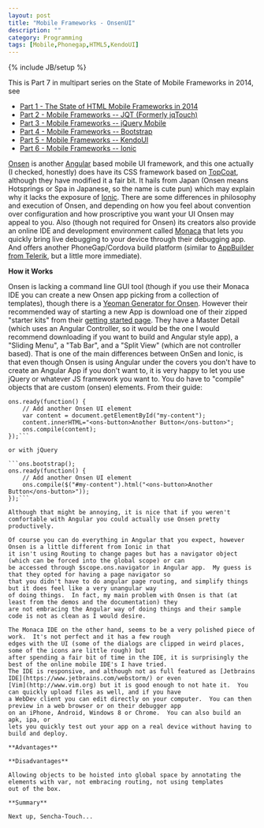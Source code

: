 ```yaml
---
layout: post
title: "Mobile Frameworks - OnsenUI"
description: ""
category: Programming
tags: [Mobile,Phonegap,HTML5,KendoUI]
---
```

{% include JB/setup %}

This is Part 7 in multipart series on the State of Mobile Frameworks in 2014, see

* [Part 1 - The State of HTML Mobile Frameworks in 2014](/programming/2014/04/22/the-state-of-html-mobile-frameworks-in-2014/)
* [Part 2 - Mobile Frameworks -- JQT (Formerly jqTouch)](/programming/2014/04/24/mobile-frameworks-jqt/)
* [Part 3 - Mobile Frameworks -- jQuery Mobile](/programming/2014/04/26/mobile-frameworks-jquery-mobile/)
* [Part 4 - Mobile Frameworks -- Bootstrap](/programming/2014/05/08/mobile-frameworks-bootstrap/)
* [Part 5 - Mobile Frameworks -- KendoUI](/programming/2014/07/28/mobile-frameworks-kendoui/)
* [Part 6 - Mobile Frameworks -- Ionic](/programming/2014/10/11/mobile-frameworks-ionic/)

[Onsen](http://onsen.io/) is another [Angular](https://angularjs.org) based mobile UI framework, and this one actually (I checked, honestly)
does have its CSS framework based on [TopCoat](http://topcoat.io), although they have modified it a fair bit.  It hails from Japan 
(Onsen means Hotsprings or Spa in Japanese, so the name is cute pun) which may explain why it lacks the exposure of [Ionic](http://ionicframework.com/).
There are some differences in philosophy and execution of Onsen, and depending on how you feel about convention over configuration
and how proscriptive you want your UI Onsen may appeal to you.  Also (though not required for Onsen) its creators also provide
an online IDE and development environment called [Monaca](http://monaca.mobi/en/) that lets you quickly bring live debugging to your device through their debugging app.  And
offers another PhoneGap/Cordova build platform (similar to [AppBuilder from Telerik](http://www.telerik.com/appbuilder1), but a little
more immediate).

**How it Works**

Onsen is lacking a command line GUI tool (though if you use their Monaca IDE you can create a new Onsen app picking from
a collection of templates), though there is a [Yeoman Generator for Onsen](https://github.com/arvindr21/generator-onsenui-phonegap).
However their recommended way of starting a new App is download one of their zipped "starter kits" from their [getting started page](http://onsen.io/guide/getting_started.html).
They have a Master Detail (which uses an Angular Controller, so it would be the one I would recommend downloading if you want to build
and Angular style app), a "Sliding Menu", a "Tab Bar", and a "Split View" (which are not controller based).  That is one
of the main differences between OnSen and Ionic, is that even though Onsen is using Angular under the covers you don't
have to create an Angular App if you don't want to, it is very happy to let you use jQuery or whatever JS framework you want to.  You
do have to "compile" objects that are custom (onsen) elements.  From their guide:

```ons.bootstrap();
ons.ready(function() {
    // Add another Onsen UI element
    var content = document.getElementById("my-content");
    content.innerHTML="<ons-button>Another Button</ons-button>";
    ons.compile(content);
});```
     
or with jQuery
     
```ons.bootstrap();
ons.ready(function() {
    // Add another Onsen UI element
    ons.compile($("#my-content").html("<ons-button>Another Button</ons-button>"));    
});```     

Although that might be annoying, it is nice that if you weren't comfortable with Angular you could actually use Onsen pretty
productively.

Of course you can do everything in Angular that you expect, however Onsen is a little different from Ionic in that
it isn't using Routing to change pages but has a navigator object (which can be forced into the global scope) or can
be accessed through $scope.ons.navigator in Angular app.  My guess is that they opted for having a page navigator so
that you didn't have to do angular page routing, and simplify things but it does feel like a very unangular way
of doing things.  In fact, my main problem with Onsen is that (at least from the demos and the documentation) they
are not embracing the Angular way of doing things and their sample code is not as clean as I would desire.  

The Monaca IDE on the other hand, seems to be a very polished piece of work.  It's not perfect and it has a few rough
edges with the UI (some of the dialogs are clipped in weird places, some of the icons are little rough) but 
after spending a fair bit of time in the IDE, it is surprisingly the best of the online mobile IDE's I have tried.
The IDE is responsive, and although not as full featured as [Jetbrains IDE](https://www.jetbrains.com/webstorm/) or even 
[Vim](http://www.vim.org) but it is good enough to not hate it.  You can quickly upload files as well, and if you have
a WebDev client you can edit directly on your computer.  You can then preview in a web browser or on their debugger app 
on an iPhone, Android, Windows 8 or Chrome.  You can also build an apk, ipa, or 
lets you quickly test out your app on a real device without having to build and deploy.

**Advantages**

**Disadvantages**

Allowing objects to be hoisted into global space by annotating the elements with var, not embracing routing, not using templates
out of the box.

**Summary**

Next up, Sencha-Touch...

